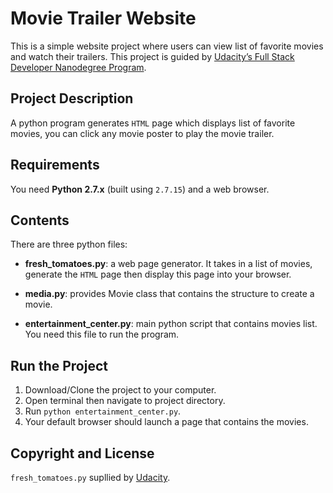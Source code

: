 # Movie Trailer Website
This is a simple website project where users can view list of favorite movies and watch their trailers. This project is guided by [Udacity’s Full Stack Developer Nanodegree Program](https://sa.udacity.com/course/full-stack-web-developer-nanodegree--nd004).

## Project Description
A python program generates `HTML` page which displays list of favorite movies, you can click any movie poster to play the movie trailer.

## Requirements
You need **Python 2.7.x** (built using `2.7.15`) and a web browser.

## Contents
There are three python files:
* **fresh_tomatoes.py**:  a web page generator. It takes in a list of movies, generate the `HTML` page then display this page into your browser.

* **media.py**: provides Movie class that contains the structure to create a movie.

* **entertainment_center.py**: main python script that contains movies list. You need this file to run the program.

## Run the Project
1. Download/Clone the project to your computer.
2. Open terminal then navigate to project directory.
3. Run `python entertainment_center.py`.
4. Your default browser should launch a page that contains the movies.

## Copyright and License
`fresh_tomatoes.py` supllied by [Udacity](https://sa.udacity.com/).
